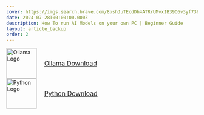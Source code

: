 ```yaml
---
cover: https://imgs.search.brave.com/8xshJuTEcdDh4ATRrUMvxIB39O6v3yf7382wqSkPcWg/rs:fit:860:0:0:0/g:ce/aHR0cHM6Ly9jZG4u/YnJhbmRmZXRjaC5p/by9pZHJSRG1aMl9G/L3cvMTgwL2gvMTgw/L3RoZW1lL2xpZ2h0/L2xvZ28ucG5nP2M9/MWJ4aWQ2NE11cDdh/Y3pld1NBWU1YJnQ9/MTc0Nzc0NDA3MTE3/OA
date: 2024-07-28T00:00:00.000Z
description: How To run AI Models on your own PC | Beginner Guide
layout: article_backup
order: 2
---
```


<div style="display: flex; align-items: center;">
    <img src="https://imgs.search.brave.com/8xshJuTEcdDh4ATRrUMvxIB39O6v3yf7382wqSkPcWg/rs:fit:860:0:0:0/g:ce/aHR0cHM6Ly9jZG4u/YnJhbmRmZXRjaC5p/by9pZHJSRG1aMl9G/L3cvMTgwL2gvMTgw/L3RoZW1lL2xpZ2h0/L2xvZ28ucG5nP2M9/MWJ4aWQ2NE11cDdh/Y3pld1NBWU1YJnQ9/MTc0Nzc0NDA3MTE3/OA" alt="Ollama Logo" style="height: 80px; margin-right: 20px;" />
    <a href="https://ollama.com/download" style="font-size: 1.2em;">Ollama Download</a>
</div>

<div style="display: flex; align-items: center;">
    <img src="https://www.python.org/static/community_logos/python-logo.png" alt="Python Logo" style="height: 80px; margin-right: 20px;" />
    <a href="https://www.python.org/downloads/" style="font-size: 1.2em;">Python Download</a>
</div>

